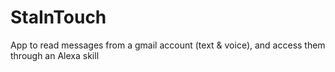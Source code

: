 # StaInTouch
App to read messages from a gmail account (text &amp; voice), and access them through an Alexa skill
